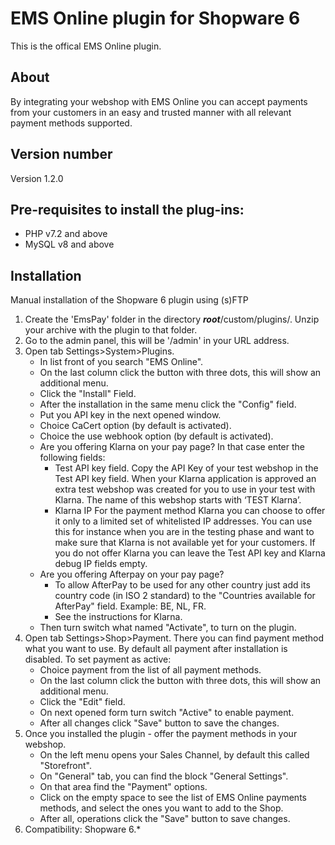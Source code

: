 # EMS Online plugin for Shopware 6
This is the offical EMS Online plugin.

## About
By integrating your webshop with EMS Online you can accept payments from your customers in an easy and trusted manner with all relevant payment methods supported.


## Version number
Version 1.2.0


## Pre-requisites to install the plug-ins: 
- PHP v7.2 and above
- MySQL v8 and above

## Installation
Manual installation of the Shopware 6 plugin using (s)FTP

1. Create the 'EmsPay' folder in the directory <i><b>root</b></i>/custom/plugins/. Unzip your archive with the plugin to that folder.
2. Go to the admin panel, this will be '/admin' in your URL address. 
3. Open tab Settings>System>Plugins. 
    * In list front of you search "EMS Online".
    * On the last column click the button with three dots, this will show an additional menu.
    * Click the "Install" Field. 
    * After the installation in the same menu click the "Config" field.  
    * Put you API key in the next opened window.
    * Choice CaCert option (by default is activated). 
    * Choice the use webhook option (by default is activated).
    * Are you offering Klarna on your pay page? In that case enter the following fields:
        * Test API key field. Copy the API Key of your test webshop in the Test API key field. When your Klarna application is approved an extra test webshop was created for you to use in your test with Klarna. The name of this webshop starts with ‘TEST Klarna’.
        * Klarna IP For the payment method Klarna you can choose to offer it only to a limited set of whitelisted IP addresses. You can use this for instance when you are in the testing phase and want to make sure that Klarna is not available yet for your customers. If you do not offer Klarna you can leave the Test API key and Klarna debug IP fields empty.
    * Are you offering Afterpay on your pay page?
        * To allow AfterPay to be used for any other country just add its country code (in ISO 2 standard) to the "Countries available for AfterPay" field. Example: BE, NL, FR.
        * See the instructions for Klarna.
    * Then turn switch what named "Activate", to turn on the plugin.
4. Open tab Settings>Shop>Payment. There you can find payment method what you want to use. By default all payment after installation is disabled. To set payment as active:
    * Choice payment from the list of all payment methods.
    * On the last column click the button with three dots, this will show an additional menu.
    * Click the "Edit" field.
    * On next opened form turn switch "Active" to enable payment.
    * After all changes click "Save" button to save the changes. 
5. Once you installed the plugin - offer the payment methods in your webshop.
    * On the left menu opens your Sales Channel, by default this called "Storefront".
    * On "General" tab, you can find the block "General Settings".
    * On that area find the "Payment" options.
    * Click on the empty space to see the list of EMS Online payments methods, and select the ones you want to add to the Shop.
    * After all, operations click the "Save" button to save changes.
6. Compatibility: Shopware 6.*
